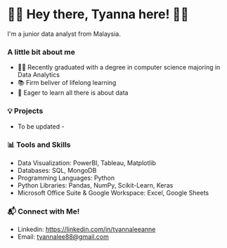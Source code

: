 # 🌈🌻 Hey there, Tyanna here! 🌼✨

I'm a junior data analyst from Malaysia.

### A little bit about me 
- 👩‍💻 Recently graduated with a degree in computer science majoring in Data Analytics
- 📚 Firm beliver of lifelong learning
- 🔮 Eager to learn all there is about data

### 💡 Projects
- To be updated - 

### 📊 Tools and Skills
- Data Visualization: PowerBI, Tableau, Matplotlib
- Databases: SQL, MongoDB
- Programming Languages: Python
- Python Libraries: Pandas, NumPy, Scikit-Learn, Keras
- Microsoft Office Suite & Google Workspace: Excel, Google Sheets

### 📬 Connect with Me!
- Linkedin: https://linkedin.com/in/tyannaleeanne
- Email: tyannalee88@gmail.com
